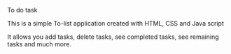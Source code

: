 To do task

This is a simple To-list application created with HTML, CSS and Java script

It allows you add tasks, delete tasks, see completed tasks, see remaining tasks and much more.


